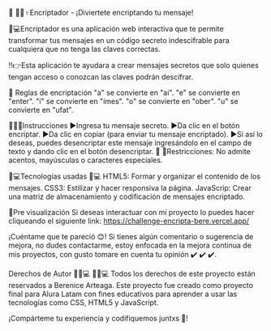 📲 🕵🏻♀️Encriptador - ¡Diviertete encriptando tu mensaje! 

🔎💻Encriptador es una aplicación web interactiva que te permite transformar tus mensajes en un código secreto indescifrable para cualquiera que no tenga las claves correctas.

‼️👉Esta aplicación te ayudara a crear mensajes secretos que solo quienes tengan acceso o conozcan las claves podrán descifrar. 

🔑 Reglas de encriptación
"a" se convierte en "ai".
"e" se convierte en "enter".
"i" se convierte en "imes".
"o" se convierte en "ober".
"u" se convierte en "ufat".

👩🏻🏫Instrucciones
▶️Ingresa tu mensaje secreto. 
▶️Da clic en el botón encriptar.
▶️Da clic en copiar (para enviar tu mensaje encriptado).
▶️Si así lo deseas, puedes desencriptar este mensaje ingresándolo en el campo de texto y dando clic en el botón desencriptar.
🚫 🙅Restricciones: No admite acentos, mayúsculas o caracteres especiales.

👩💻Tecnologías usadas 👩💻
HTML5: Formar y organizar el contenido de los mensajes.
CSS3: Estilizar y hacer responsiva la página.
JavaScrip: Crear una matriz de almacenamiento y codificación de mensajes encriptado.

👀Pre visualización
Si deseas interactuar con mi proyecto lo puedes hacer cliqueando el siguiente link: 
https://challenge-encripta-bere.vercel.app/

¡Cuéntame que te pareció 😊!
Si tienes algún comentario o sugerencia de mejora, no dudes contactarme, estoy enfocada en la mejora continua de mis proyectos, con gusto tomare en cuenta tu opinión ✔️ ✔️ ✔️.

Derechos de Autor 👩🏻💻 👩🏻💻
Todos los derechos de este proyecto están reservados a Berenice Arteaga.  Este proyecto fue creado como proyecto final para Alura Latam con fines educativos para aprender a usar las tecnologías como CSS, HTML5 y JavaScript.

¡Compárteme tu experiencia y codifiquemos juntxs 🧿!
